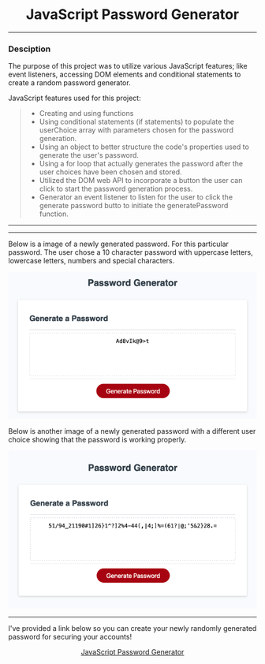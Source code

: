 <h1 align="center">JavaScript  Password Generator</h1>

---

### Desciption

The purpose of this project was to utilize various JavaScript features; like event listeners, accessing DOM elements and conditional statements to create a random password generator.

JavaScript features used for this project:

> - Creating and using functions
> - Using conditional statements (if statements) to populate the userChoice array with parameters chosen for the password generation.
> - Using an object to better structure the code's properties used to generate the user's password.
> - Using a for loop that actually generates the password after the user choices have been chosen and stored.
> - Utilized the DOM web API to incorporate a button the user can click to start the password generation process.
> - Generator an event listener to listen for the user to click the generate password butto to initiate the generatePassword function.

---

---

Below is a image of a newly generated password. For this particular password. The user chose a 10 character password with uppercase letters, lowercase letters, numbers and special characters.

![Newly Generated Password](/assets/images/passgen1.png)

Below is another image of a newly generated password with a different user choice showing that the password is working properly.

![Newly Generated Password](/assets/images/passgen2.png)

---

I've provided a link below so you can create your newly randomly generated password for securing your accounts!

<div align="center">

[JavaScript Password Generator](https://klgibsonjr.github.io/javascript-password-generator/ "JavaScript Password Generator")

</div>

